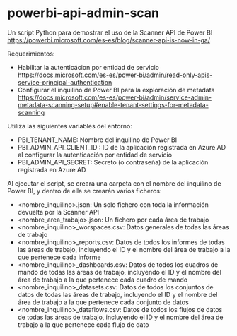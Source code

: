 # powerbi-api-admin-scan

Un script Python para demostrar el uso de la Scanner API de Power BI 
https://powerbi.microsoft.com/es-es/blog/scanner-api-is-now-in-ga/


Requerimientos:
- Habilitar la autenticácion por entidad de servicio 
  https://docs.microsoft.com/es-es/power-bi/admin/read-only-apis-service-principal-authentication
- Configurar el inquilino de Power BI para la exploración de metadata
  https://docs.microsoft.com/es-es/power-bi/admin/service-admin-metadata-scanning-setup#enable-tenant-settings-for-metadata-scanning
 

Utiliza las siguientes variables del entorno:
- PBI_TENANT_NAME: Nombre del inquilino de Power BI
- PBI_ADMIN_API_CLIENT_ID : ID de la aplicación registrada en Azure AD al configurar la autenticación por entidad de servicio
- PBI_ADMIN_API_SECRET: Secreto (o contraseña) de la aplicación registrada en Azure AD 

Al ejecutar el script, se creará una carpeta con el nombre del inquilino de Power BI, y dentro de ella se crearán varios ficheros:
- <nombre_inquilino>.json: Un solo fichero con toda la información devuelta por la Scanner API
- <nombre_area_trabajo>.json: Un fichero por cada área de trabajo
- <nombre_inquilino>_worspaces.csv: Datos generales de todas las áreas de trabajo
- <nombre_inquilino>_reports.csv: Datos de todos los informes de todas las áreas de trabajo, incluyendo el ID y el nombre del área de trabajo a la que pertenece cada informe
- <nombre_inquilino>_dashboards.csv: Datos de todos los cuadros de mando de todas las áreas de trabajo, incluyendo el ID y el nombre del área de trabajo a la que pertenece cada cuadro de mando
- <nombre_inquilino>_datasets.csv: Datos de todos los conjuntos de datos de todas las áreas de trabajo, incluyendo el ID y el nombre del área de trabajo a la que pertenece cada conjunto de datos
- <nombre_inquilino>_dataflows.csv: Datos de todos los flujos de datos de todas las áreas de trabajo, incluyendo el ID y el nombre del área de trabajo a la que pertenece cada flujo de dato











